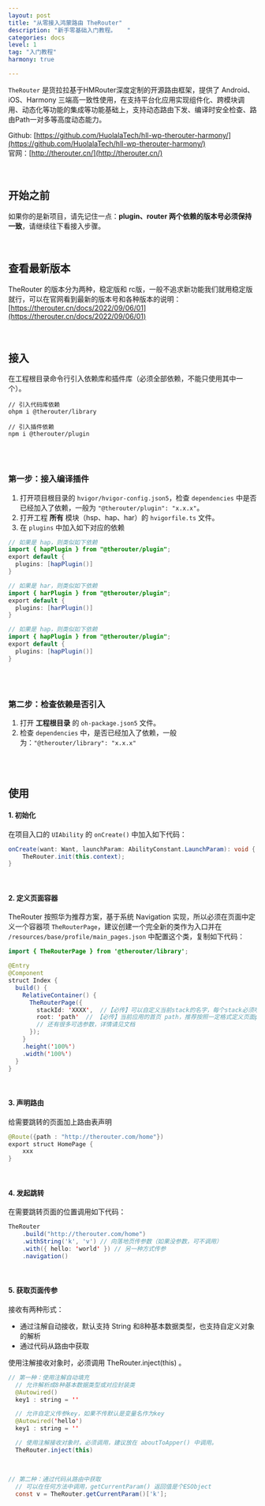 ```yaml
---
layout: post
title: "从零接入鸿蒙路由 TheRouter"
description: "新手零基础入门教程。   "
categories: docs  
level: 1
tag: "入门教程" 
harmony: true

---
```


`TheRouter` 是货拉拉基于HMRouter深度定制的开源路由框架，提供了 Android、iOS、Harmony 三端高一致性使用，在支持平台化应用实现组件化、跨模块调用、动态化等功能的集成等功能基础上，支持动态路由下发、编译时安全检查、路由Path一对多等高度动态能力。     

Github: [https://github.com/HuolalaTech/hll-wp-therouter-harmony/](https://github.com/HuolalaTech/hll-wp-therouter-harmony/)   
官网：[http://therouter.cn/](http://therouter.cn/)  

<br>

## 开始之前

如果你的是新项目，请先记住一点：**plugin、router 两个依赖的版本号必须保持一致**，请继续往下看接入步骤。   

<br>

## 查看最新版本

TheRouter 的版本分为两种，稳定版和 rc版，一般不追求新功能我们就用稳定版就行，可以在官网看到最新的版本号和各种版本的说明：[https://therouter.cn/docs/2022/09/06/01](https://therouter.cn/docs/2022/09/06/01)  

<br>

## 接入

在工程根目录命令行引入依赖库和插件库（必须全部依赖，不能只使用其中一个）。

```shell
// 引入代码库依赖
ohpm i @therouter/library   

// 引入插件依赖
npm i @therouter/plugin
```

<br><br>

### 第一步：接入编译插件

1. 打开项目根目录的 `hvigor/hvigor-config.json5`，检查 `dependencies` 中是否已经加入了依赖，一般为 `"@therouter/plugin": "x.x.x"`。
2.  打开工程 **所有** 模块（hsp、hap、har）的 `hvigorfile.ts` 文件。
3.  在 `plugins` 中加入如下对应的依赖    

```java
// 如果是 hap，则类似如下依赖
import { hapPlugin } from "@therouter/plugin";
export default {
  plugins: [hapPlugin()]
}

// 如果是 har，则类似如下依赖
import { harPlugin } from "@therouter/plugin";
export default {
  plugins: [harPlugin()]
}

// 如果是 hap，则类似如下依赖
import { hapPlugin } from "@therouter/plugin";
export default {
  plugins: [hapPlugin()]
}
```

<br><br>

### 第二步：检查依赖是否引入  

1.   打开 **工程根目录** 的 `oh-package.json5` 文件。  
2.  检查 `dependencies` 中，是否已经加入了依赖，一般为：`"@therouter/library": "x.x.x"`  

<br><br>

## 使用

#### 1. 初始化

在项目入口的 `UIAbility` 的 `onCreate()` 中加入如下代码：

```java
onCreate(want: Want, launchParam: AbilityConstant.LaunchParam): void {
    TheRouter.init(this.context);
}
```

<br>

#### 2. 定义页面容器

TheRouter 按照华为推荐方案，基于系统 Navigation 实现，所以必须在页面中定义一个容器项 `TheRouterPage`，建议创建一个完全新的类作为入口并在 `/resources/base/profile/main_pages.json` 中配置这个类，复制如下代码：

```java
import { TheRouterPage } from '@therouter/library';

@Entry
@Component
struct Index {
  build() {
    RelativeContainer() {
      TheRouterPage({
        stackId: 'XXXX',  //【必传】可以自定义当前stack的名字，每个stack必须唯一
        root: 'path'  // 【必传】当前应用的首页 path，推荐按照一定格式定义页面path
		// 还有很多可选参数，详情请见文档
      });
    }
    .height('100%')
    .width('100%')
  }
}
```

<br>

#### 3. 声明路由

给需要跳转的页面加上路由表声明

```java
@Route({path : "http://therouter.com/home"})
export struct HomePage {
	xxx
}
```

<br>

#### 4. 发起跳转

在需要跳转页面的位置调用如下代码：  

```java
TheRouter
	.build("http://therouter.com/home")  
	.withString('k', 'v') // 向落地页传参数（如果没参数，可不调用）
	.with({ hello: 'world' }) // 另一种方式传参
	.navigation()
```

<br>

#### 5. 获取页面传参

接收有两种形式：  

- 通过注解自动接收，默认支持 String 和8种基本数据类型，也支持自定义对象的解析
- 通过代码从路由中获取

使用注解接收对象时，必须调用 TheRouter.inject(this) 。  

```java
// 第一种：使用注解自动填充
  // 允许解析成8种基本数据类型或对应封装类
  @Autowired()
  key1 : string = ''

  // 允许自定义传参key，如果不传默认是变量名作为key
  @Autowired('hello')
  key1 : string = ''

  // 使用注解接收对象时，必须调用，建议放在 aboutToApper() 中调用。
  TheRouter.inject(this)
  
  
  
// 第二种：通过代码从路由中获取
  // 可以在任何方法中调用，getCurrentParam() 返回值是个ESObject
  const v = TheRouter.getCurrentParam()['k'];   
  
```


<br><br>